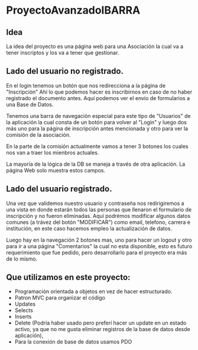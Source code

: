 # ProyectoAvanzadoIBARRA

## Idea
La idea del proyecto es una página web para una Asociación la cual va a tener inscriptos y los va a tener que gestionar. 

## Lado del usuario no registrado.

En el login tenemos un botón que nos redirecciona a la página de "Inscripción"
Ahí lo que podemos hacer es inscribirnos en caso de no haber registrado el documento antes. Aquí podemos ver el envio de formularios a una Base de Datos.  

Tenemos una barra de navegación especial para este tipo de "Usuarios" de la aplicación la cual consta de un botón para volver al "Login" y luego dos más uno para la página de inscripción antes mencionada y otro para ver la comisión de la asociación.

En la parte de la comisión actualmente vamos a tener 3 botones los cuales nos van a traer los mienbros actuales. 

La mayoría de la lógica de la DB se maneja a través de otra aplicación. La página Web solo muestra estos campos. 


## Lado del usuario registrado.

Una vez que validemos nuestro usuario y contraseña nos redirigiremos a una vista en donde estarán todos las personas que llenaron el formulario de inscripción y no fueron eliminadas. 
Aquí podrémos modificar algunos datos comunes (a trávez del botón "MODIFICAR") como email, telefono, carrera e institución, en este caso hacemos empleo la actualización de datos.

Luego hay en la navegación 2 botones mas, uno para hacer un logout y otro para ir a una página "Comentarios" la cual no esta disponible, esto es futuro requerimiento que fue pedido, pero desarrollarlo para el proyecto era más de lo mismo. 


## Que utilizamos en este proyecto:
- Programación orientada a objetos en vez de hacer estructurado.
- Patron MVC para organizar el código
 - Updates
 - Selects
 - Inserts 
 - Delete (Podría haber usado pero preferí hacer un update en un estado activo, ya que no me gusta eliminar registros de la base de datos desde aplicación),
- Para la conexión de base de datos usamos PDO




